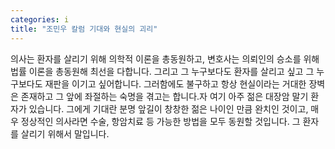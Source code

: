 ```yaml
---
categories: i
title: "조민우 칼럼 기대와 현실의 괴리"
---
```

의사는 환자를 살리기 위해 의학적 이론을 총동원하고, 변호사는 의뢰인의 승소를 위해 법률 이론을 총동원해 최선을 다합니다. 그리고 그 누구보다도 환자를 살리고 싶고 그 누구보다도 재판을 이기고 싶어합니다. 그러함에도 불구하고 항상 현실이라는 거대한 장벽은 존재하고 그 앞에 좌절하는 숙명을 겪고는 합니다.자 여기 아주 젊은 대장암 말기 환자가 있습니다. 그에게 기대란 분명 앞길이 창창한 젊은 나이인 만큼 완치인 것이고, 매우 정상적인 의사라면 수술, 항암치료 등 가능한 방법을 모두 동원할 것입니다. 그 환자를 살리기 위해서 말입니다.